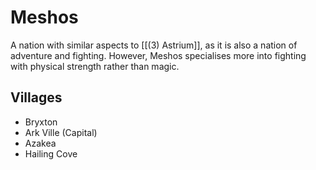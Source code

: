 # Meshos
A nation with similar aspects to [[(3) Astrium]], as it is also a nation of adventure and fighting. However, Meshos specialises more into fighting with physical strength rather than magic.

## Villages
* Bryxton
* Ark Ville (Capital)
* Azakea
* Hailing Cove